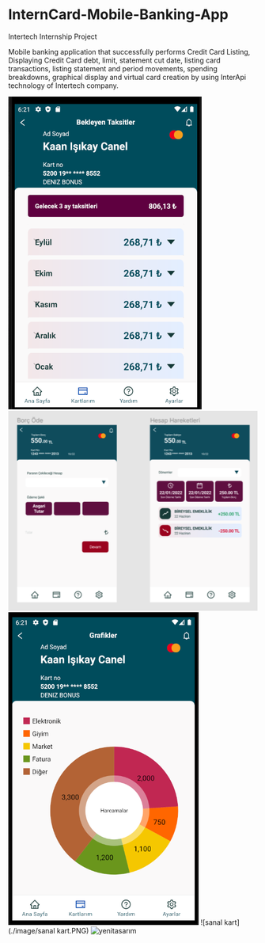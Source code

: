 # InternCard-Mobile-Banking-App
Intertech Internship Project

Mobile banking application that successfully performs Credit Card Listing, Displaying Credit Card debt, limit, statement cut date, listing card transactions, listing statement and period movements, spending breakdowns, graphical display and virtual card creation by using InterApi technology of Intertech company.

![bekleyentaksitler](./image/bekleyentaksitler.PNG)
![borc-hareket](./image/borc-hareket.PNG)
![grafik](./image/grafik.PNG)
![sanal kart](./image/sanal kart.PNG)
![yenitasarım](./image/yenitasarım.PNG)
